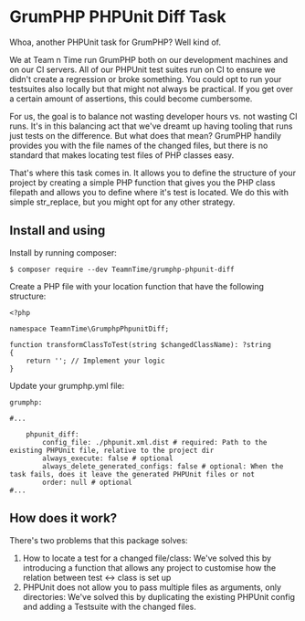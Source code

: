 # GrumPHP PHPUnit Diff Task

Whoa, another PHPUnit task for GrumPHP? Well kind of.

We at Team n Time run GrumPHP both on our development machines and on our CI servers. All of our PHPUnit test suites
run on CI to ensure we didn't create a regression or broke something. You could opt to run your testsuites also locally
but that might not always be practical. If you get over a certain amount of assertions, this could become cumbersome.

For us, the goal is to balance not wasting developer hours vs. not wasting CI runs. It's in this balancing act that
we've dreamt up having tooling that runs just tests on the difference. But what does that mean? GrumPHP handily provides
you with the file names of the changed files, but there is no standard that makes locating test files of PHP classes 
easy.

That's where this task comes in. It allows you to define the structure of your project by creating a simple PHP function
that gives you the PHP class filepath and allows you to define where it's test is located. We do this with simple
str_replace, but you might opt for any other strategy.

## Install and using

Install by running composer:

```
$ composer require --dev TeamnTime/grumphp-phpunit-diff
```

Create a PHP file with your location function that have the following structure:

```
<?php

namespace TeamnTime\GrumphpPhpunitDiff;

function transformClassToTest(string $changedClassName): ?string
{
    return ''; // Implement your logic
}

```

Update your grumphp.yml file:

```
grumphp:

#...

    phpunit_diff:
        config_file: ./phpunit.xml.dist # required: Path to the existing PHPUnit file, relative to the project dir
        always_execute: false # optional
        always_delete_generated_configs: false # optional: When the task fails, does it leave the generated PHPUnit files or not
        order: null # optional
#...

```

## How does it work?

There's two problems that this package solves:

1. How to locate a test for a changed file/class: We've solved this by introducing a function that allows any project to customise how the relation between test <-> class is set up
2. PHPUnit does not allow you to pass multiple files as arguments, only directories: We've solved this by duplicating the existing PHPUnit config and adding a Testsuite with the changed files.
